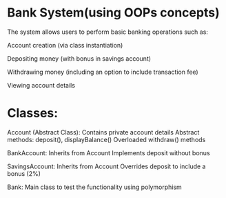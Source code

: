 # Bank System(using OOPs concepts)

The system allows users to perform basic banking operations such as:

Account creation (via class instantiation)

Depositing money (with bonus in savings account)

Withdrawing money (including an option to include transaction fee)

Viewing account details

# Classes:

Account (Abstract Class):
Contains private account details
Abstract methods: deposit(), displayBalance()
Overloaded withdraw() methods

BankAccount:
Inherits from Account
Implements deposit without bonus

SavingsAccount:
Inherits from Account
Overrides deposit to include a bonus (2%)

Bank:
Main class to test the functionality using polymorphism
